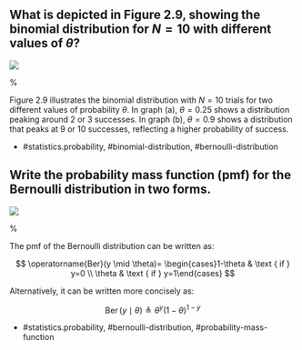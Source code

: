 ## What is depicted in Figure 2.9, showing the binomial distribution for $N = 10$ with different values of $\theta$?

![](https://cdn.mathpix.com/cropped/2024_06_13_2a2dfc8685cf6835049eg-1.jpg?height=521&width=1271&top_left_y=191&top_left_x=380)

%

Figure 2.9 illustrates the binomial distribution with $N=10$ trials for two different values of probability $\theta$. In graph (a), $\theta=0.25$ shows a distribution peaking around 2 or 3 successes. In graph (b), $\theta=0.9$ shows a distribution that peaks at 9 or 10 successes, reflecting a higher probability of success.

- #statistics.probability, #binomial-distribution, #bernoulli-distribution


## Write the probability mass function (pmf) for the Bernoulli distribution in two forms.

![](https://cdn.mathpix.com/cropped/2024_06_13_2a2dfc8685cf6835049eg-1.jpg?height=521&width=1271&top_left_y=191&top_left_x=380)

%

The pmf of the Bernoulli distribution can be written as:

$$
\operatorname{Ber}(y \mid \theta)= \begin{cases}1-\theta & \text { if } y=0 \\ \theta & \text { if } y=1\end{cases}
$$

Alternatively, it can be written more concisely as:

$$
\operatorname{Ber}(y \mid \theta) \triangleq \theta^{y}(1-\theta)^{1-y}
$$

- #statistics.probability, #bernoulli-distribution, #probability-mass-function